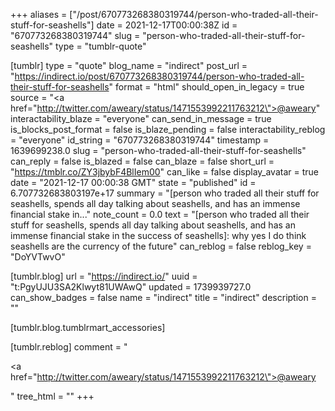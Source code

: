 +++
aliases = ["/post/670773268380319744/person-who-traded-all-their-stuff-for-seashells"]
date = 2021-12-17T00:00:38Z
id = "670773268380319744"
slug = "person-who-traded-all-their-stuff-for-seashells"
type = "tumblr-quote"

[tumblr]
type = "quote"
blog_name = "indirect"
post_url = "https://indirect.io/post/670773268380319744/person-who-traded-all-their-stuff-for-seashells"
format = "html"
should_open_in_legacy = true
source = "<a href=\"http://twitter.com/aweary/status/1471553992211763212\">@aweary</a>"
interactability_blaze = "everyone"
can_send_in_message = true
is_blocks_post_format = false
is_blaze_pending = false
interactability_reblog = "everyone"
id_string = "670773268380319744"
timestamp = 1639699238.0
slug = "person-who-traded-all-their-stuff-for-seashells"
can_reply = false
is_blazed = false
can_blaze = false
short_url = "https://tmblr.co/ZY3jbybF4BlIem00"
can_like = false
display_avatar = true
date = "2021-12-17 00:00:38 GMT"
state = "published"
id = 6.707732683803197e+17
summary = "[person who traded all their stuff for seashells, spends all day talking about seashells, and has an immense financial stake in..."
note_count = 0.0
text = "[person who traded all their stuff for seashells, spends all day talking about seashells, and has an immense financial stake in the success of seashells]: why yes I do think seashells are the currency of the future"
can_reblog = false
reblog_key = "DoYVTwvO"

[tumblr.blog]
url = "https://indirect.io/"
uuid = "t:PgyUJU3SA2Klwyt81UWAwQ"
updated = 1739939727.0
can_show_badges = false
name = "indirect"
title = "indirect"
description = ""

[tumblr.blog.tumblrmart_accessories]

[tumblr.reblog]
comment = "<p><a href=\"http://twitter.com/aweary/status/1471553992211763212\">@aweary</a></p>"
tree_html = ""
+++
